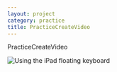 ```yaml
---
layout: project
category: practice
title: PracticeCreateVideo
---
```

PracticeCreateVideo



![Using the iPad floating keyboard](/apcsp\practice\ipadFloatingKeyboard.gif)
